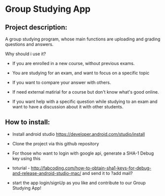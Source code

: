# Group Studying App


## Project description:

A group studying program, whose main functions are uploading and grading questions 
and answers.

Why should i use it?

*	If you are enrolled in a new course, without previous exams.  

*	You are studying for an exam, and want to focus on a specific topic

*	If you want to compare your answer with others.

*	If need external matirial for a course but don't know what's good online.

*	If you want help with a specific question while studying to an exam and want to have a discussion about it with other students.



## How to install:

*	Install android studio https://developer.android.com/studio/install

*	Clone the project via this github repository

*	For those who want to login with google api, generate a SHA-1 Debug key using this
*	toturial - http://fabcoding.com/how-to-obtain-sha1-keys-for-debug-and-release-android-studio-mac/ and send it to ?add mail?

*	start the app login/signUp as you like and contribute to our Group Studying App!




